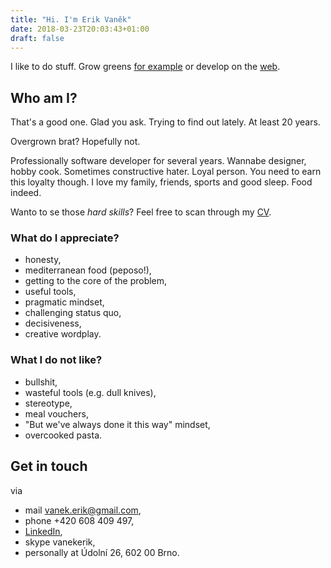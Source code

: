 ```yaml
---
title: "Hi. I'm Erik Vaněk"
date: 2018-03-23T20:03:43+01:00
draft: false
---
```


I like to do stuff. Grow greens [for example](/aero/) or develop on the [web](/development/).

## Who am I?

That's a good one. Glad you ask. Trying to find out lately. At least 20 years.

Overgrown brat? Hopefully not.

Professionally software developer for several years. Wannabe designer, hobby cook. Sometimes constructive hater. Loyal person. You need to earn this loyalty though. I love my family, friends, sports and good sleep. Food indeed.

Wanto to se those _hard skills_? Feel free to scan through my [CV](/docs/erik-vanek-cv.pdf).

### What do I appreciate?
- honesty,
- mediterranean food (peposo!),
- getting to the core of the problem,
- useful tools,
- pragmatic mindset,
- challenging status quo,
- decisiveness,
- creative wordplay.

### What I do not like?
- bullshit,
- wasteful tools (e.g. dull knives),
- stereotype,
- meal vouchers,
- "But we've always done it this way" mindset,
- overcooked pasta.

## Get in touch
via

 - mail [vanek.erik@gmail.com](mailto:vanek.erik@gmail.com),
 - phone +420 608 409 497,
 - [LinkedIn](https://www.linkedin.com/in/erikvanek/),
 - skype vanekerik,
 - personally at Údolní 26, 602 00 Brno.
